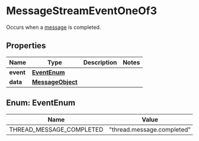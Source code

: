 

# MessageStreamEventOneOf3

Occurs when a [message](/docs/api-reference/messages/object) is completed.

## Properties

| Name | Type | Description | Notes |
|------------ | ------------- | ------------- | -------------|
|**event** | [**EventEnum**](#EventEnum) |  |  |
|**data** | [**MessageObject**](MessageObject.md) |  |  |



## Enum: EventEnum

| Name | Value |
|---- | -----|
| THREAD_MESSAGE_COMPLETED | &quot;thread.message.completed&quot; |



